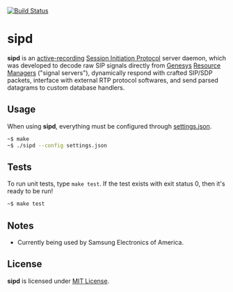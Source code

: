 [![Build Status](https://travis-ci.org/initbar/sipd.svg?branch=master)](https://travis-ci.org/initbar/sipd)

# sipd

**sipd** is an [active-recording](https://en.wikipedia.org/wiki/VoIP_recording) [Session Initiation Protocol](https://www.ietf.org/rfc/rfc3261.txt) server daemon, which was developed to decode raw SIP signals directly from [Genesys](https://www.genesys.com) [Resource Managers](https://docs.genesys.com/Documentation/GVP/85/GDG/GCRM) ("signal servers"), dynamically respond with crafted SIP/SDP packets, interface with external RTP protocol softwares, and send parsed datagrams to custom database handlers.

## Usage

When using **sipd**, everything must be configured through [settings.json](./settings.json).

```bash
~$ make
~$ ./sipd --config settings.json
```

## Tests

To run unit tests, type `make test`. If the test exists with exit status 0, then it's ready to be run!

```bash
~$ make test
```

## Notes

- Currently being used by Samsung Electronics of America.

## License

**sipd** is licensed under [MIT License](./LICENSE.md).
